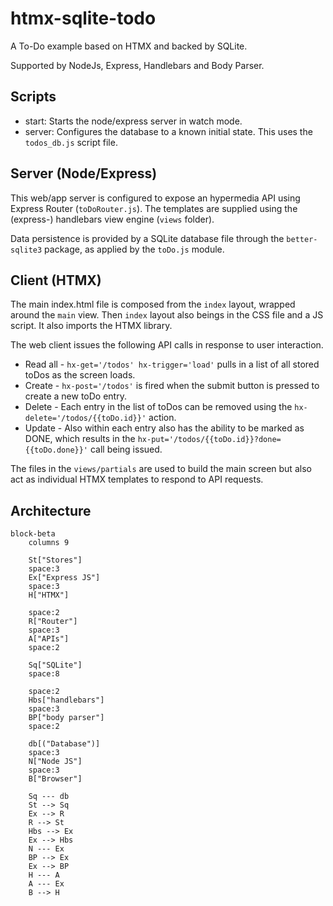 # htmx-sqlite-todo

A To-Do example based on HTMX and backed by SQLite.

Supported by NodeJs, Express, Handlebars and Body Parser.

## Scripts

- start: Starts the node/express server in watch mode.
- server: Configures the database to a known initial state. This uses the `todos_db.js` script file.

## Server (Node/Express)

This web/app server is configured to expose an hypermedia API using Express Router (`toDoRouter.js`). The templates are supplied using the (express-) handlebars view engine (`views` folder).

Data persistence is provided by a SQLite database file through the `better-sqlite3` package, as applied by the `toDo.js` module.

## Client (HTMX)

The main index.html file is composed from the `index` layout, wrapped around the `main` view. Then `index` layout also beings in the CSS file and a JS script. It also imports the HTMX library.

The web client issues the following API calls in response to user interaction.

- Read all - `hx-get='/todos' hx-trigger='load'` pulls in a list of all stored toDos as the screen loads.
- Create - `hx-post='/todos'` is fired when the submit button is pressed to create a new toDo entry.
- Delete - Each entry in the list of toDos can be removed using the `hx-delete='/todos/{{toDo.id}}'` action.
- Update - Also within each entry also has the ability to be marked as DONE, which results in the `hx-put='/todos/{{toDo.id}}?done={{toDo.done}}'` call being issued.

The files in the `views/partials` are used to build the main screen but also act as individual HTMX templates to respond to API requests.

## Architecture

```mermaid
block-beta
    columns 9

    St["Stores"]
    space:3
    Ex["Express JS"]
    space:3
    H["HTMX"]

    space:2
    R["Router"]
    space:3
    A["APIs"]
    space:2

    Sq["SQLite"]
    space:8

    space:2
    Hbs["handlebars"]
    space:3
    BP["body parser"]
    space:2

    db[("Database")]
    space:3
    N["Node JS"]
    space:3
    B["Browser"]

    Sq --- db
    St --> Sq
    Ex --> R
    R --> St
    Hbs --> Ex
    Ex --> Hbs
    N --- Ex
    BP --> Ex
    Ex --> BP
    H --- A
    A --- Ex
    B --> H
```
